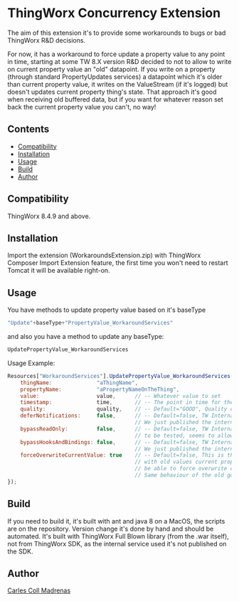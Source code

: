 # ThingWorx Concurrency Extension

The aim of this extension it's to provide some workarounds to bugs or bad ThingWorx R&D decisions. 

For now, it has a workaround to force update a property value to any point in time,
starting at some TW 8.X version R&D decided to not to allow to write
on current property value an "old" datapoint. If you write on a property (through standard PropertyUpdates services) a datapoint which it's older than current property value, it writes on the ValueStream (if it's logged) but doesn't updates current property thing's state. That approach it's good when receiving old buffered data, but if you want for whatever reason set back the current property value you can't, no way!

## Contents

- [Compatibility](#compatibility)
- [Installation](#installation)
- [Usage](#usage)
- [Build](#build)
- [Author](#author)

## Compatibility

ThingWorx 8.4.9 and above.

## Installation

Import the extension (WorkaroundsExtension.zip) with ThingWorx Composer Import Extension feature, the first time you won't need to restart Tomcat it will be available right-on.

## Usage

You have methods to update property value based on it's baseType 

```javascript
"Update"+baseType+"PropertyValue_WorkaroundServices" 
```
and also you have a method to update any baseType: 

```javascript
UpdatePropertyValue_WorkaroundServices
```
Usage Example:

```javascript
Resources["WorkaroundServices"].UpdatePropertyValue_WorkaroundServices({
    thingName: 				"aThingName",
    propertyName: 			"aPropertyNameOnTheThing",
    value: 					value,      // -- Whatever value to set
    timestamp: 				time,       // -- The point in time for the given value
    quality: 				quality,    // -- Default="GOOD", Quality of the datapoint
    deferNotifications:     false,      // -- Default=false, TW Internal usage,
                                        // We just published the internal parameter
    bypassReadOnly:         false,      // -- Default=false, TW Internal usage,
                                        // to be tested, seems to allow to write to a read only property, nice!
    bypassHooksAndBindings: false,      // -- Default=false, TW Internal usage,
                                        // We just published the internal parameter
    forceOverwriteCurrentValue: true    // -- Default=false, This is the new parameter that doesn' allows to write
                                        // with old values current property value, if you pass it to true you will
                                        // be able to force overwrite current property value to any point in time
                                        // Same behaviour of the old good TW.
}); 
```
## Build

If you need to build it, it's built with ant and java 8 on a MacOS, the scripts are on the repository. Version change it's done by hand and should be automated. It's built with ThingWorx Full Blown library (from the .war itself), not from 
ThingWorx SDK, as the internal service used it's not published on the SDK.

## Author

[Carles Coll Madrenas](https://linkedin.com/in/carlescoll)
